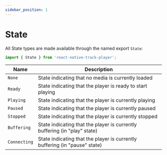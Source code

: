 ```yaml
---
sidebar_position: 1
---
```


# State

All State types are made available through the named export `State`:

```ts
import { State } from 'react-native-track-player';
```

| Name         | Description                                                                |
| ------------ | -------------------------------------------------------------------------- |
| `None`       | State indicating that no media is currently loaded                         |
| `Ready`      | State indicating that the player is ready to start playing                 |
| `Playing`    | State indicating that the player is currently playing                      |
| `Paused`     | State indicating that the player is currently paused                       |
| `Stopped`    | State indicating that the player is currently stopped                      |
| `Buffering`  | State indicating that the player is currently buffering (in "play" state)  |
| `Connecting` | State indicating that the player is currently buffering (in "pause" state) |
